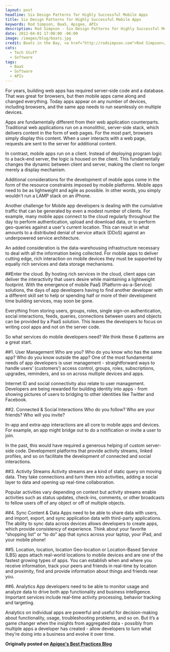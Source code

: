 ```yaml
---
layout: post
headline: Six Design Patterns for Highly Successful Mobile Apps
title: Six Design Patterns for Highly Successful Mobile Apps
keywords: Rod Simpson, BaaS, Apigee, APIs
description: Rod Simpson - Six Design Patterns for Highly Successful Mobile Apps
date: 2012-04-01 17:00:00 -06:00
image: /images/blog/boats.jpg
credit: Boats in the Bay, <a href="http://rodsimpson.com">Rod Simpson</a> copyright 2013
cats:
  - Tech Stuff
  - Software
tags:
  - BaaS
  - Software
  - APIs
---
```


For years, building web apps has required server-side code and a database. That was great for browsers, but then mobile apps came along and changed everything. Today apps appear on any number of devices, including browsers, and the same app needs to run seamlessly on multiple devices.

Apps are fundamentally different from their web application counterparts. Traditional web applications run on a monolithic, server-side stack, which delivers content in the form of web pages. For the most part, browsers simply display this content. When a user interacts with a web page, requests are sent to the server for additional content.

In contrast, mobile apps run on a client. Instead of deploying program logic to a back-end server, the logic is housed on the client. This fundamentally changes the dynamic between client and server, making the client no longer merely a display mechanism.

Additional considerations for the development of mobile apps come in the form of the resource constraints imposed by mobile platforms. Mobile apps need to be as lightweight and agile as possible. In other words, you simply wouldn’t run a LAMP stack on an iPhone.

Another challenge for Mobile app developers is dealing with the cumulative traffic that can be generated by even a modest number of clients.  For example, many mobile apps connect to the cloud regularly throughout the day to perform authentication, upload and download data, or to perform geo-queries against a user's current location.  This can result in what amounts to a distributed denial of service attack (DDoS) against an underpowered service architecture.

An added consideration is the data-warehousing infrastructure necessary to deal with all the information being collected. For mobile apps to deliver cutting edge, rich interaction on mobile devices they must be supported by equally rich services and data storage mechanisms.

##Enter the cloud.
By hosting rich services in the cloud, client apps can deliver the interactivity that users desire while maintaining a lightweight footprint. With the emergence of mobile PaaS (Platform-as-a-Service) solutions, the days of app developers having to find another developer with a different skill set to help or spending half or more of their development time building services, may soon be gone.

Everything from storing users, groups, roles, single sign-on authentication, social interactions, feeds, queries, connections between users and objects can be provided by a PaaS solution. This leaves the developers to focus on writing cool apps and not on the server code.

So what services do mobile developers need?  We think these 6 patterns are a great start.

##1. User Management
Who are you? Who do you know who has the same app? Who do you know outside the app?
One of the most fundamental needs of app developers is user management - straightforward ways to handle users’ (customers’) access control, groups, roles, subscriptions, upgrades, reminders, and so on across multiple devices and apps.

Internet ID and social connectivity also relate to user management. Developers are being rewarded for building identity into apps - from showing pictures of users to bridging to other identities like Twitter and Facebook.

##2. Connected & Social Interactions
Who do you follow? Who are your friends? Who will you invite?

In-app and extra-app interactions are all core to mobile apps and devices. For example, an app might bridge out to do a notification or invite a user to join.

In the past, this would have required a generous helping of custom server-side code. Development platforms that provide activity streams, linked profiles, and so on facilitate the development of connected and social interactions.

##3. Activity Streams
Activity streams are a kind of static query on moving data. They take connections and turn them into activities, adding a social layer to data and opening up real-time collaboration.

Popular activities vary depending on context but activity streams enable activities such as status updates, check-ins, comments, or other broadcasts to fellow users off of any object or off of multiple objects.

##4. Sync Content & Data
Apps need to be able to share data with users, and import, export, and sync application data with third-party applications. The ability to sync data across devices allows developers to create apps, which provide consistency of experience. Think about your favorite “shopping list” or “to do” app that syncs across your laptop, your iPad, and your mobile phone!

##5. Location, location, location
Geo-location or Location-Based Service (LBS) apps attach real-world locations to mobile devices and are one of the fastest growing types of apps. You can establish when and where you receive information, track your peers and friends in real-time by location and proximity, find and provide information about things and friends near you.

##6. Analytics
App developers need to be able to monitor usage and analyze data to drive both app functionality and business intelligence. Important services include real-time activity processing, behavior tracking and targeting.

Analytics on individual apps are powerful and useful for decision-making about functionality, usage, troubleshooting problems, and so on.  But it’s a game changer when the insights from aggregated data - possibly from multiple apps a developer has created - allow developers to turn what they’re doing into a business and evolve it over time.


**Originally posted on [Apigee's Best Practices Blog](https://blog.apigee.com/usergrid_build_awesome_apps_using_api_driven_backend_service)**